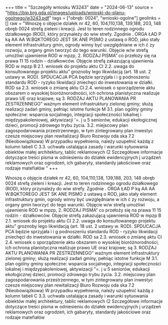 +++
title = "Szczegóły wniosku W3243"
date = "2024-06-13"
source = "https://bip.brg.gda.pl/images/uploads/wnioski-do-planu-ogolnego/w3243.pdf"
tags = ["obręb: 0024", "wnioski-ogolne"]
geolinks = []
raw = "Wnoszę o objęcie działek nr 42, 60, 104,110,138, 139,188, 203, 148 obręb 0024 strefą zieleni i kreacji. Jest to teren rodzinnego ogrodu działkowego (ROD), który przynależy do wiw strefy. Zgodnie . ORGA ŁAD P ką AA AA W.BQKTOREGO JEST SK ANE PISMO z ustawą o ROD, jako stały element infrastruktury gmin, ogrody winny być uwzględniane w ich ć zy rozwoju, a organy gmin tworzyć do tego warunki. Objęcie w/w strefą umożliwi ujawnienie ROD w mpzp, 2. RODZAJ PISMA” co przełoży się na prawa 11 15 rodzin - działkowców. Objęcie strefą zakazującą ujawnienia ROD w mpzp B 2.1. wniosek do projektu aktu CI 2.2. uwaga do konsultowanego projektu aktu” groznoby lego likwidacją (art. 18 ust. 2 ustawy w. ROD). SPDUCACJA PCA będzie sprzyjała i i g podnoszeniu standardu ROD - ryzyko likwidacji zniechęci do inwestowania w działki. ROD sa  2.3. wniosek o zmianę aktu CI 2.4. wniosek o sporządzenie aktu obszarem o wysokiej bioróżnorodności, ich ochrona planistyczna realizuje prawo UE oraz krajowe; są 3. RODZAJ AKTU PLANOWANIA PR ZESTRZENNEGO” ważnym element infrastruktury zielonej gminy; służą realizacji zadań gminy, pełniąc istotne funkcje M 3.1. plan ogólny gminy społeczne: wsparcia socjalnego, integracji społeczności lokalnej i międzypakoleniowej, aktywizacji '=. j u 5 seniorów, edukacji ekołogicznej dzieci, promocji zdrowego trybu życia.  3.2. miejscowy plan zagospodarowania przestrzennego, w tym zintegrowany plan inwestyc czesze miejscowy plan rewitalizacji Biuro Rozwoju oda ska 7.2 (Nieobowiązkowa) W przypadku wypełnienia, należy uzupełnić każdą z kolumn tabeli C 3.3. uchwała ustalająca zasady i warunki sytuowania obiektów małej architektury, tablic reklamowych (2 Szczegółowe informacje dotyczące treści pisma w odniesieniu do działek ewidencyjnych j urządzeń reklamowych oraz ogrodzeń, ich gabaryty, standardy jakościowe oraz rodzaje matefiałów  "
+++

Wnoszę o objęcie działek nr 42, 60, 104,110,138, 139,188, 203, 148 obręb 0024 strefą zieleni i
kreacji. Jest to teren rodzinnego ogrodu działkowego (ROD), który przynależy do wiw strefy. Zgodnie
. ORGA ŁAD P ką AA
AA W.BQKTOREGO JEST SK ANE PISMO z ustawą o ROD, jako stały element infrastruktury gmin, ogrody winny być uwzględniane w ich
ć zy rozwoju, a organy gmin tworzyć do tego warunki. Objęcie w/w strefą umożliwi ujawnienie ROD w mpzp,
2. RODZAJ PISMA” co przełoży się na prawa 11 15 rodzin - działkowców. Objęcie strefą zakazującą ujawnienia ROD w mpzp
B 2.1. wniosek do projektu aktu CI 2.2. uwaga do konsultowanego projektu aktu” groznoby lego likwidacją (art. 18 ust. 2 ustawy w. ROD). SPDUCACJA PCA będzie sprzyjała
i i g podnoszeniu standardu ROD - ryzyko likwidacji zniechęci do inwestowania w działki. ROD sa
 2.3. wniosek o zmianę aktu CI 2.4. wniosek o sporządzenie aktu obszarem o wysokiej bioróżnorodności, ich ochrona planistyczna realizuje prawo UE oraz krajowe; są
3. RODZAJ AKTU PLANOWANIA PR ZESTRZENNEGO” ważnym element infrastruktury zielonej gminy; służą realizacji zadań gminy, pełniąc istotne funkcje
M 3.1. plan ogólny gminy społeczne: wsparcia socjalnego, integracji społeczności lokalnej i międzypakoleniowej, aktywizacji
"=. j u 5 seniorów, edukacji ekołogicznej dzieci, promocji zdrowego trybu życia.
 3.2. miejscowy plan zagospodarowania przestrzennego, w tym zintegrowany plan inwestyc czesze
miejscowy plan rewitalizacji Biuro Rozwoju oda ska 7.2 (Nieobowiązkowa) W przypadku wypełnienia, należy uzupełnić każdą z kolumn tabeli
C 3.3. uchwała ustalająca zasady i warunki sytuowania obiektów małej architektury, tablic reklamowych (2 Szczegółowe informacje dotyczące treści pisma w odniesieniu do działek ewidencyjnych
j urządzeń reklamowych oraz ogrodzeń, ich gabaryty, standardy jakościowe oraz rodzaje matefiałów  


